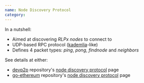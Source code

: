 ```yaml
---
name: Node Discovery Protocol
category: 
---
```


In a nutshell:
* Aimed at discovering _RLPx nodes_ to connect to
* UDP-based RPC protocol ([kademlia](https://en.wikipedia.org/wiki/Kademlia)-like)
* Defines 4 packet types: _ping_, _pong_, _findnode_ and _neighbors_

See details at either:
* [devp2p](https://github.com/ethereumproject/devp2p) repository's [node discovery protocol](https://github.com/ethereumproject/devp2p/blob/master/rlpx.md) page
* [go-ethereum](https://github.com/ethereumproject/go-ethereum) repository's [node discovery protocol](https://github.com/ethereumproject/go-ethereum/wiki/RLPx-----Node-Discovery-Protocol) page